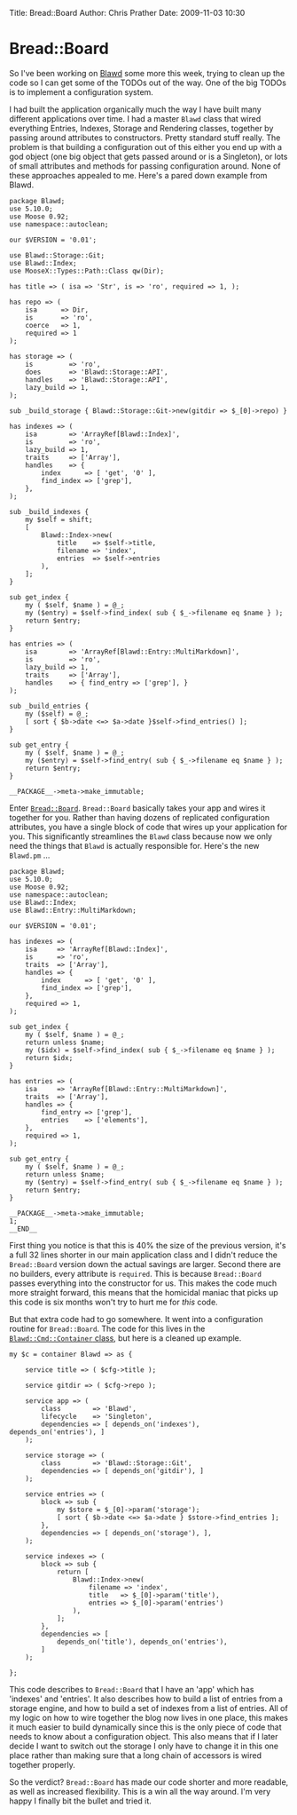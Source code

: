 Title: Bread::Board 
Author: Chris Prather
Date: 2009-11-03 10:30

# Bread::Board

So I've been working on [Blawd][1] some more this week, trying to clean up the code so I can get some of the TODOs out of the way. One of the big TODOs is to implement a configuration system.

I had built the application organically much the way I have built many different applications over time. I had a master `Blawd` class that wired everything Entries, Indexes, Storage and Rendering classes, together by passing around attributes to constructors. Pretty standard stuff really. The problem is that building a configuration out of this either you end up with a god object (one big object that gets passed around or is a Singleton), or lots of small attributes and methods for passing configuration around. None of these approaches appealed to me. Here's a pared down example from Blawd.

    package Blawd;
    use 5.10.0;
    use Moose 0.92;
    use namespace::autoclean;

    our $VERSION = '0.01';

    use Blawd::Storage::Git;
    use Blawd::Index;
    use MooseX::Types::Path::Class qw(Dir);

    has title => ( isa => 'Str', is => 'ro', required => 1, );

    has repo => (
        isa      => Dir,
        is       => 'ro',
        coerce   => 1,
        required => 1
    );

    has storage => (
        is         => 'ro',
        does       => 'Blawd::Storage::API',
        handles    => 'Blawd::Storage::API',
        lazy_build => 1,
    );

    sub _build_storage { Blawd::Storage::Git->new(gitdir => $_[0]->repo) }

    has indexes => (
        isa        => 'ArrayRef[Blawd::Index]',
        is         => 'ro',
        lazy_build => 1,
        traits     => ['Array'],
        handles    => {
            index      => [ 'get', '0' ],
            find_index => ['grep'],
        },
    );

    sub _build_indexes {
        my $self = shift;
        [
            Blawd::Index->new(
                title    => $self->title,
                filename => 'index',
                entries  => $self->entries
            ),
        ];
    }

    sub get_index {
        my ( $self, $name ) = @_;
        my ($entry) = $self->find_index( sub { $_->filename eq $name } );
        return $entry;
    }

    has entries => (
        isa        => 'ArrayRef[Blawd::Entry::MultiMarkdown]',
        is         => 'ro',
        lazy_build => 1,
        traits     => ['Array'],
        handles    => { find_entry => ['grep'], }
    );

    sub _build_entries {
        my ($self) = @_;
        [ sort { $b->date <=> $a->date }$self->find_entries() ];
    }

    sub get_entry {
        my ( $self, $name ) = @_;
        my ($entry) = $self->find_entry( sub { $_->filename eq $name } );
        return $entry;
    }

    __PACKAGE__->meta->make_immutable;

Enter [`Bread::Board`][2]. `Bread::Board` basically takes your app and wires it together for you. Rather than having dozens of replicated configuration attributes, you have a single block of code that wires up your application for you. This significantly streamlines the `Blawd` class because now we only need the things that `Blawd` is actually responsible for. Here's the new `Blawd.pm` …

    package Blawd;
    use 5.10.0;
    use Moose 0.92;
    use namespace::autoclean;
    use Blawd::Index;
    use Blawd::Entry::MultiMarkdown;

    our $VERSION = '0.01';

    has indexes => (
        isa     => 'ArrayRef[Blawd::Index]',
        is      => 'ro',
        traits  => ['Array'],
        handles => {
            index      => [ 'get', '0' ],
            find_index => ['grep'],
        },
        required => 1,
    );

    sub get_index {
        my ( $self, $name ) = @_;
        return unless $name;
        my ($idx) = $self->find_index( sub { $_->filename eq $name } );
        return $idx;
    }

    has entries => (
        isa     => 'ArrayRef[Blawd::Entry::MultiMarkdown]',
        traits  => ['Array'],
        handles => {
            find_entry => ['grep'],
            entries    => ['elements'],
        },
        required => 1,
    );

    sub get_entry {
        my ( $self, $name ) = @_;
        return unless $name;
        my ($entry) = $self->find_entry( sub { $_->filename eq $name } );
        return $entry;
    }

    __PACKAGE__->meta->make_immutable;
    1;
    __END__


First thing you notice is that this is 40% the size of the previous version, it's a full 32 lines shorter in our main application class and I didn't reduce the
`Bread::Board` version down the actual savings are larger. Second there are no builders, every attribute is `required`. This is because `Bread::Board` passes
everything into the constructor for us. This makes the code much more straight forward, this means that the homicidal maniac that picks up this code is six months
won't try to hurt me for *this* code.

But that extra code had to go somewhere. It went into a configuration routine for `Bread::Board`. The code for this lives in the [`Blawd::Cmd::Container` class][3], but here is a cleaned up example.

    my $c = container Blawd => as {

        service title => ( $cfg->title );

        service gitdir => ( $cfg->repo );

        service app => (
            class        => 'Blawd',
            lifecycle    => 'Singleton',
            dependencies => [ depends_on('indexes'), depends_on('entries'), ]
        );

        service storage => (
            class        => 'Blawd::Storage::Git',
            dependencies => [ depends_on('gitdir'), ]
        );

        service entries => (
            block => sub {
                my $store = $_[0]->param('storage');
                [ sort { $b->date <=> $a->date } $store->find_entries ];
            },
            dependencies => [ depends_on('storage'), ],
        );

        service indexes => (
            block => sub {
                return [
                    Blawd::Index->new(
                        filename => 'index',
                        title   => $_[0]->param('title'),
                        entries => $_[0]->param('entries')
                    ),
                ];
            },
            dependencies => [
                depends_on('title'), depends_on('entries'),
            ]
        );

    };

This code describes to `Bread::Board` that I have an 'app' which has 'indexes' and 'entries'. It also describes how to build a list of entries from a storage engine, and how to build a set of indexes from a list of entries. All of my logic on how to wire together the blog now lives in one place, this makes it much easier to build dynamically since this is the only piece of code that needs to know about a configuration object. This also means that if I later decide I want to switch out the storage I only have to change it in this one place rather than making sure that a long chain of accessors is wired together properly.

So the verdict? `Bread::Board` has made our code shorter and more readable, as well as increased flexibility. This is a win all the way around. I'm very happy I finally bit the bullet and tried it.

[1]: http://github.com/perigrin/blawd
[2]: http://search.cpan.org/dist/Bread-Board
[3]: http://github.com/perigrin/blawd/blob/master/lib/Blawd/Cmd/Container.pm
